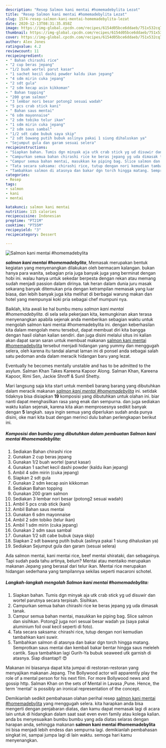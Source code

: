 ```yaml
---
description: "Resep Salmon kani mentai #homemadebylita Lezat"
title: "Resep Salmon kani mentai #homemadebylita Lezat"
slug: 1574-resep-salmon-kani-mentai-homemadebylita-lezat
date: 2020-12-13T08:31:35.858Z
image: https://img-global.cpcdn.com/recipes/6154d05bce6ddaeb/751x532cq70/salmon-kani-mentai-homemadebylita-foto-resep-utama.jpg
thumbnail: https://img-global.cpcdn.com/recipes/6154d05bce6ddaeb/751x532cq70/salmon-kani-mentai-homemadebylita-foto-resep-utama.jpg
cover: https://img-global.cpcdn.com/recipes/6154d05bce6ddaeb/751x532cq70/salmon-kani-mentai-homemadebylita-foto-resep-utama.jpg
author: Alex Jones
ratingvalue: 4.2
reviewcount: 11
recipeingredient:
- " Bahan chirashi rice"
- "2 cup beras jepang"
- "1/2 buah wortel parut kasar"
- "1 sachet kecil dashi powder kaldu ikan jepang"
- "4 sdm mirin cuka jepang"
- "2 sdt gula"
- "2 sdm kecap asin kikkoman"
- " Bahan topping"
- "200 gram salmon"
- "3 lembar nori besar potong2 sesuai wadah"
- "5 pcs crab stick kani"
- " Bahan saus mentai"
- "6 sdm mayonnaise"
- "2 sdm tobiko telur ikan"
- "1 sdm mirin cuka jepang"
- "2 sdm saus sambal"
- "1/2 sdt cabe bubuk saya skip"
- "2 sdt bawang putih bubuk aslinya pakai 1 siung dihaluskan ya"
- "Sejumput gula dan garam sesuai selera"
recipeinstructions:
- "Siapkan bahan. Tumis dgn minyak aja utk crab stick yg ud disuwir dan wortel parutnya secara terpisah. Sisihkan."
- "Campurkan semua bahan chirashi rice ke beras jepang yg uda dimasak tanak."
- "Campur semua bahan mentai, masukkan ke piping bag. Slice salmon dan sisihkan. Potong2 juga nori sesuai besar wadah ya (saya pakai aluminium foil oval kecil seperti di foto)."
- "Tata secara saksama: chirashi rice, tutup dengan nori kemudian tambahkan kani suwir."
- "Tambahkan salmon di atasnya dan bakar dgn torch hingga matang. Semprotkan saus mentai dan kembali bakar bentar hingga saus meleleh cantik. Saya tambahkan lagi Gurih-Ya bubuk seaweed utk garnish di atasnya. Siap disantap!! 😍"
categories:
- Resep
tags:
- salmon
- kani
- mentai

katakunci: salmon kani mentai 
nutrition: 115 calories
recipecuisine: Indonesian
preptime: "PT21M"
cooktime: "PT55M"
recipeyield: "3"
recipecategory: Dessert

---
```



![Salmon kani mentai #homemadebylita](https://img-global.cpcdn.com/recipes/6154d05bce6ddaeb/751x532cq70/salmon-kani-mentai-homemadebylita-foto-resep-utama.jpg)

<b><i>salmon kani mentai #homemadebylita</i></b>, Memasak merupakan bentuk kegiatan yang menyenangkan dilakukan oleh bermacam kalangan. bukan hanya para wanita, sebagian pria juga banyak juga yang berminat dengan hobi ini. walau hanya untuk sekedar berpesta dengan rekan atau memang sudah menjadi passion dalam dirinya. tak heran dalam dunia juru masak sekarang banyak ditemukan pria dengan ketrampilan memasak yang luar biasa, dan lebih banyak juga kita melihat di berbagai warung makan dan hotel yang mempunyai koki pria sebagai chef mumpuni nya.

Baiklah, kita awali ke hal bumbu menu <i>salmon kani mentai #homemadebylita</i>. di sela sela pekerjaan kita, kemungkinan akan terasa menyenangkan apabila sejenak anda memberikan sebagian waktu untuk mengolah salmon kani mentai #homemadebylita ini. dengan keberhasilan kita dalam mengolah menu tersebut, dapat membuat diri kita bangga dengan hasil olahan kalian sendiri. dan juga disini melalui situs ini kalian akan dapat saran saran untuk membuat makanan <u>salmon kani mentai #homemadebylita</u> tersebut menjadi hidangan yang yummy dan menggugah selera, oleh karena itu tandai alamat laman ini di ponsel anda sebagai salah satu pedoman anda dalam meracik hidangan baru yang lezat.

Eventually he becomes mentally unstable and has to be admitted to the asylum. Salman Khan Takes Kareena Kapoor Along. Salman Khan, Kareena Kapoor, Rimi Sen, Jackie Shroff &amp; Sunil Shetty.


Mari langsung saja kita start untuk membeli barang barang yang dibutuhkan dalam meracik makanan <u><i>salmon kani mentai #homemadebylita</i></u> ini. setidak tidaknya bisa disiapkan <b>19</b> komposisi yang dibutuhkan untuk olahan ini. biar nanti dapat menghasilkan rasa yang enak dan sempurna. dan juga sediakan waktu kalian sejenak, karena kita akan memprosesnya sedikit banyak dengan <b>5</b> langkah. saya ingin semua yang diperlukan sudah anda punya disini, oke mari kita buat dengan merinci dulu bahan perlengkapan berikut ini.

<!--inarticleads1-->

##### Komposisi dan bumbu yang dibutuhkan dalam pembuatan Salmon kani mentai #homemadebylita:

1. Sediakan  Bahan chirashi rice
1. Gunakan 2 cup beras jepang
1. Gunakan 1/2 buah wortel (parut kasar)
1. Gunakan 1 sachet kecil dashi powder (kaldu ikan jepang)
1. Ambil 4 sdm mirin (cuka jepang)
1. Siapkan 2 sdt gula
1. Gunakan 2 sdm kecap asin kikkoman
1. Sediakan  Bahan topping
1. Gunakan 200 gram salmon
1. Sediakan 3 lembar nori besar (potong2 sesuai wadah)
1. Ambil 5 pcs crab stick (kani)
1. Ambil  Bahan saus mentai
1. Gunakan 6 sdm mayonnaise
1. Ambil 2 sdm tobiko (telur ikan)
1. Ambil 1 sdm mirin (cuka jepang)
1. Gunakan 2 sdm saus sambal
1. Gunakan 1/2 sdt cabe bubuk (saya skip)
1. Siapkan 2 sdt bawang putih bubuk (aslinya pakai 1 siung dihaluskan ya)
1. Sediakan Sejumput gula dan garam (sesuai selera)


Ada salmon mentai, kani mentai rice, beef mentai shirataki, dan sebagainya. Tapi sudah pada tahu artinya, belum? Mentai atau mentaiko merupakan makanan Jepang yang berasal dari telur ikan. Mentai rice merupakan hidangan sederhana yang tampilannya sekilas seperti macaroni schotel. 

<!--inarticleads2-->

##### Langkah-langkah mengolah Salmon kani mentai #homemadebylita:

1. Siapkan bahan. Tumis dgn minyak aja utk crab stick yg ud disuwir dan wortel parutnya secara terpisah. Sisihkan.
1. Campurkan semua bahan chirashi rice ke beras jepang yg uda dimasak tanak.
1. Campur semua bahan mentai, masukkan ke piping bag. Slice salmon dan sisihkan. Potong2 juga nori sesuai besar wadah ya (saya pakai aluminium foil oval kecil seperti di foto).
1. Tata secara saksama: chirashi rice, tutup dengan nori kemudian tambahkan kani suwir.
1. Tambahkan salmon di atasnya dan bakar dgn torch hingga matang. Semprotkan saus mentai dan kembali bakar bentar hingga saus meleleh cantik. Saya tambahkan lagi Gurih-Ya bubuk seaweed utk garnish di atasnya. Siap disantap!! 😍


Makanan ini biasanya dapat kita jumpai di restoran-restoran yang menyajikan makanan Jepang. The Bollywood actor will apparently play the role of a mental person for his next film. For more Bollywood news and gossip http. Salman Khan on the sets of Mental in Lavasa ,Pune. Hence, the term &#39;mental&#39; is possibly an ironical representation of the concept. 

Demikianlah sedikit pembahasan olahan perihal resep <u>salmon kani mentai #homemadebylita</u> yang menggugah selera. kita harapkan anda bisa mengerti dengan penjabaran diatas, dan kamu dapat memasak lagi di acara lain untuk di hidangkan dalam saat saat even even family atau kolega kalian. anda bs menyesuaikan bumbu bumbu yang ada diatas selaras dengan harapan anda, sehingga makanan <b>salmon kani mentai #homemadebylita</b> ini bisa menjadi lebih endess dan sempurna lagi. demikianlah pembahasan singkat ini, sampai jumpa lagi di lain waktu. semoga hari kamu menyenangkan.

